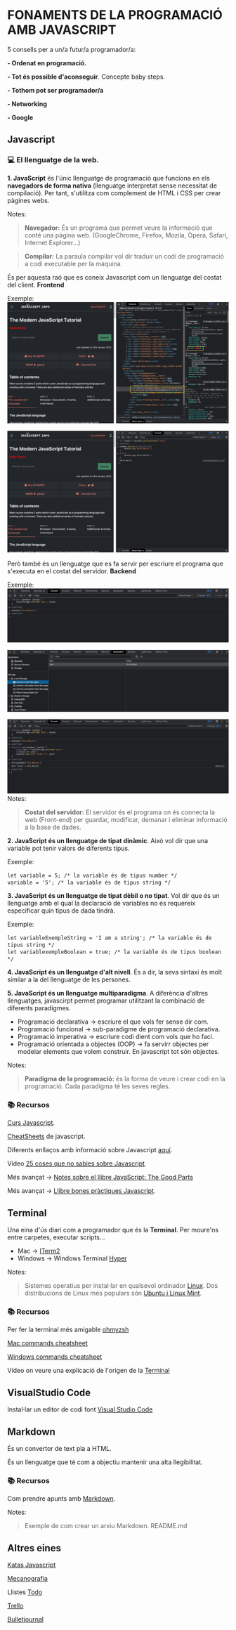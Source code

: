 # FONAMENTS DE LA PROGRAMACIÓ AMB JAVASCRIPT

5 consells per a un/a futur/a programador/a:

**- Ordenat en programació.**

**- Tot és possible d'aconseguir**. Concepte baby steps. 

**- Tothom pot ser programador/a**

**- Networking**

**- Google**

## **Javascript**
### 💻 El llenguatge de la web.

**1. JavaScript** és l'únic llenguatge de programació que funciona en els **navegadors de forma nativa** (llenguatge interpretat sense necessitat de compilació). Per tant, s'utilitza com complement de HTML i CSS per crear pàgines webs.

Notes:
>**Navegador:** És un programa que permet veure la informació que conté una pàgina web. (GoogleChrome, Firefox, Mozila, 
Opera, Safari, Internet Explorer...)

>**Compilar:** La paraula compilar vol dir traduir un codi de programació a codi executable per la màquina.

És per aquesta raó que es coneix Javascript com un llenguatge del costat del client. **Frontend**

Exemple:
![Exemple de com amb javascript podem afegir funcionalitat a la pàgina HTLM.](./exemple-js-client-side.png)

![Exemple de com amb javascript podem afegir funcionalitat a la pàgina HTLM.](./exemple-js-client-side-add-event.png)



Però també és un llenguatge que es fa servir per escriure el programa que s'executa en el costat del servidor. **Backend**

Exemple:
![Exemple de com amb javascript podem utilitzar javascript per interactuar amb una DB.](./exemple-js-server-side.png)

![Exemple de com amb javascript podem utilitzar javascript per interactuar amb una DB.](./exemple-js-server-side-db.png)

![Exemple de com amb javascript podem utilitzar javascript per interactuar amb una DB.](./exemple-js-server-side-retrieve-user.png)
Notes:
>**Costat del servidor:** El servidor és el programa on és connecta la web (Front-end) per guardar, modificar, demanar i eliminar informació a la base de dades.

**2. JavaScript és un llenguatge de tipat dinàmic**. Això vol dir que una variable pot tenir valors de diferents tipus. 

Exemple:
```
let variable = 5; /* la variable és de tipus number */
variable = '5'; /* la variable és de tipus string */
```

**3. JavaScript és un llenguatge de tipat dèbil o no tipat**. Vol dir que és un llenguatge amb el qual la declaració de variables no és requereix especificar quin tipus de dada tindrà.

Exemple:
```
let variableExempleString = 'I am a string'; /* la variable és de tipus string */
let variablexempleBoolean = true; /* la variable és de tipus boolean */
```

**4. JavaScript és un llenguatge d'alt nivell**. És a dir, la seva sintaxi és molt similar a la del llenguatge de les persones.


**5. JavaScript és un llenguatge multiparadigma**. A diferència d'altres llenguatges, javascirpt permet programar utilitzant la combinació de diferents paradigmes.

- Programació declarativa -> escriure el que vols fer sense dir com.
- Programació funcional -> sub-paradigme de programació declarativa. 
- Programació imperativa -> escriure codi dient com vols que ho faci.
- Programació orientada a objectes (OOP) -> fa servirr objectes per modelar elements que volem construir. En javascript tot són objectes.

Notes:
>**Paradigma de la programació:** és la forma de veure i crear codi en la programació. Cada paradigma té les seves regles.

### 📚 Recursos

[Curs Javascript](https://javascript.info/).

[CheatSheets](https://overapi.com/javascript) de javascript.

Diferents enllaços amb informació sobre Javascript [aquí](https://fullstackopen.com/en/part1/java_script#java-script-materials).

Vídeo [25 coses que no sabies sobre Javascript](https://www.youtube.com/watch?v=swfvSLCXxHE).

Més avançat -> [Notes sobre el llibre JavaScript: The Good Parts](https://github.com/dwyl/Javascript-the-Good-Parts-notes#chapter1)

Més avançat -> [Llibre bones pràctiques Javascript](https://cleanjavascript.es/).


## **Terminal**
Una eina d'ús diari com a programador que és la **Terminal**. 
Per moure'ns entre carpetes, executar scripts...

- Mac -> [ITerm2](https://iterm2.com/index.html)
- Windows -> Windows Terminal [Hyper](https://hyper.is/)

Notes:
> Sistemes operatius per instal·lar en qualsevol ordinador [Linux](https://www.redhat.com/es/topics/linux/what-is-linux). Dos distribucions de Linux més populars són [Ubuntu i Linux Mint](https://www.locurainformaticadigital.com/2021/02/16/linux-mint-vs-ubuntu/).

### 📚 Recursos

Per fer la terminal més amigable [ohmyzsh](https://ohmyz.sh/)

[Mac commands cheatsheet](https://www.makeuseof.com/tag/mac-terminal-commands-cheat-sheet/)

[Windows commands cheatsheet](http://www.cs.columbia.edu/~sedwards/classes/2015/1102-fall/Command%20Prompt%20Cheatsheet.pdf)

Vídeo on veure una explicació de l'origen de la [Terminal](https://www.youtube.com/watch?v=mKSOwHBkYHY) 

## **VisualStudio Code**
Instal·lar un editor de codi font [Visual Studio Code](https://code.visualstudio.com/download)

## **Markdown**

És un convertor de text pla a HTML.

És un llenguatge que té com a objectiu mantenir una alta llegibilitat.

### 📚 Recursos
Com prendre apunts amb [Markdown](https://www.markdownguide.org/basic-syntax/). 

Notes:
> Exemple de com crear un arxiu Markdown. README.md

## **Altres eines**

[Katas Javascript](https://www.codewars.com/?language=javascript)

[Mecanografia](https://www.typingclub.com/)

Llistes [Todo](https://todoist.com/app/today)

[Trello](https://trello.com/)

[Bulletjournal](https://bulletjournal.com/blogs/bulletjournalist)
